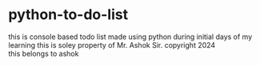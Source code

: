 # python-to-do-list
this is console based todo list made using python during initial days of my learning
this is soley property of Mr. Ashok Sir. copyright 2024
<br>
this belongs to ashok
